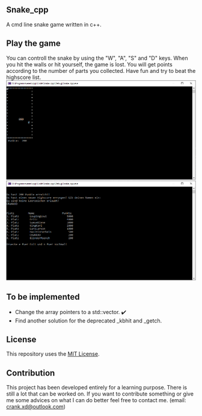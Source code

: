 ## Snake_cpp
A cmd line snake game written in c++.

## Play the game
You can controll the snake by using the "W", "A", "S" and "D" keys.
When you hit the walls or hit yourself, the game is lost.
You will get points according to the number of parts you collected.
Have fun and try to beat the highscore list.
![Alt text](Screenshots/In_game.PNG?raw=true "In game")
![Alt text](Screenshots/End_screen.PNG?raw=true "End screen")

## To be implemented
* Change the array pointers to a std::vector. :heavy_check_mark:
* Find another solution for the deprecated \_kbhit and \_getch.

## License
This repository uses the [MIT License](/LICENSE).

## Contribution
This project has been developed entirely for a learning purpose.
There is still a lot that can be worked on.
If you want to contribute something or give me some advices on what I can do better feel free to contact me. (email: crank.xd@outlook.com)
